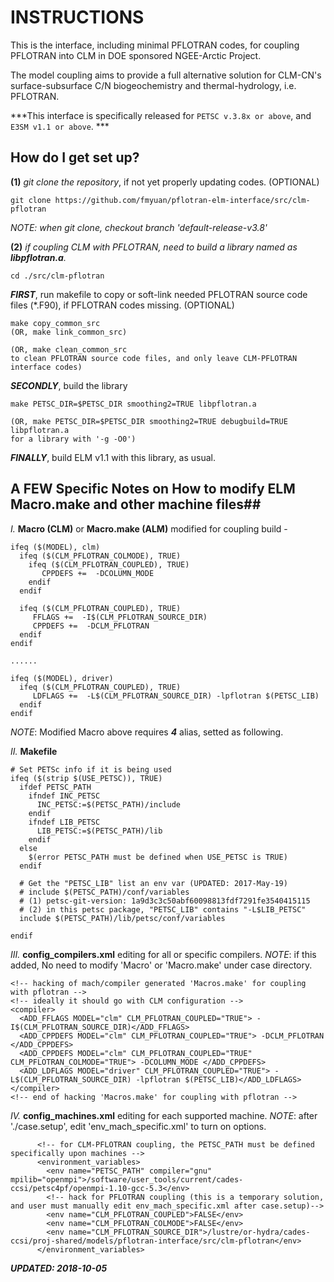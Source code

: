 # INSTRUCTIONS #

This is the interface, including minimal PFLOTRAN codes, for coupling PFLOTRAN into CLM in DOE sponsored NGEE-Arctic Project. 

The model coupling aims to provide a full alternative solution for CLM-CN's surface-subsurface C/N biogeochemistry and thermal-hydrology, i.e. PFLOTRAN.

***This interface is specifically released for ```PETSC v.3.8x or above```, and ```E3SM v1.1 or above```. ***


## How do I get set up? ##

**(1)** *git clone the repository*, if not yet properly updating codes. (OPTIONAL)
```
git clone https://github.com/fmyuan/pflotran-elm-interface/src/clm-pflotran
```

*NOTE: when git clone, checkout branch 'default-release-v3.8'*


**(2)** *if coupling CLM with PFLOTRAN, need to build a library named as **libpflotran.a**.*
```
cd ./src/clm-pflotran
```

***FIRST***, run makefile to copy or soft-link needed PFLOTRAN source code files (*.F90), if PFLOTRAN codes missing. (OPTIONAL)
```
make copy_common_src
(OR, make link_common_src)

(OR, make clean_common_src 
to clean PFLOTRAN source code files, and only leave CLM-PFLOTRAN interface codes)
```

***SECONDLY***, build the library
```
make PETSC_DIR=$PETSC_DIR smoothing2=TRUE libpflotran.a

(OR, make PETSC_DIR=$PETSC_DIR smoothing2=TRUE debugbuild=TRUE libpflotran.a
for a library with '-g -O0')

```

***FINALLY***, build ELM v1.1 with this library, as usual.




## A FEW Specific Notes on How to modify ELM Macro.make and other machine files##
*I.* **Macro (CLM)** or **Macro.make (ALM)** modified for coupling build -
```
ifeq ($(MODEL), clm) 
  ifeq ($(CLM_PFLOTRAN_COLMODE), TRUE) 
    ifeq ($(CLM_PFLOTRAN_COUPLED), TRUE) 
       CPPDEFS +=  -DCOLUMN_MODE 
    endif
  endif

  ifeq ($(CLM_PFLOTRAN_COUPLED), TRUE) 
     FFLAGS +=  -I$(CLM_PFLOTRAN_SOURCE_DIR)
     CPPDEFS +=  -DCLM_PFLOTRAN 
  endif
endif

......

ifeq ($(MODEL), driver) 
  ifeq ($(CLM_PFLOTRAN_COUPLED), TRUE) 
     LDFLAGS +=  -L$(CLM_PFLOTRAN_SOURCE_DIR) -lpflotran $(PETSC_LIB)
  endif
endif

```

*NOTE*: Modified Macro above requires ***4*** alias, setted as following.

*II.* **Makefile**
```
# Set PETSc info if it is being used
ifeq ($(strip $(USE_PETSC)), TRUE)
  ifdef PETSC_PATH
    ifndef INC_PETSC
      INC_PETSC:=$(PETSC_PATH)/include
    endif
    ifndef LIB_PETSC
      LIB_PETSC:=$(PETSC_PATH)/lib
    endif
  else
    $(error PETSC_PATH must be defined when USE_PETSC is TRUE)
  endif

  # Get the "PETSC_LIB" list an env var (UPDATED: 2017-May-19)
  # include $(PETSC_PATH)/conf/variables
  # (1) petsc-git-version: 1a9d3c3c50abf60098813fdf7291fe3540415115
  # (2) in this petsc package, "PETSC_LIB" contains "-L$LIB_PETSC"
  include $(PETSC_PATH)/lib/petsc/conf/variables
  
endif

```

*III.* **config_compilers.xml** editing for all or specific compilers. *NOTE*: if this added, No need to modify 'Macro' or 'Macro.make' under case directory. 

```
<!-- hacking of mach/compiler generated 'Macros.make' for coupling with pflotran -->
<!-- ideally it should go with CLM configuration -->
<compiler>
  <ADD_FFLAGS MODEL="clm" CLM_PFLOTRAN_COUPLED="TRUE"> -I$(CLM_PFLOTRAN_SOURCE_DIR)</ADD_FFLAGS>
  <ADD_CPPDEFS MODEL="clm" CLM_PFLOTRAN_COUPLED="TRUE"> -DCLM_PFLOTRAN </ADD_CPPDEFS>
  <ADD_CPPDEFS MODEL="clm" CLM_PFLOTRAN_COUPLED="TRUE" CLM_PFLOTRAN_COLMODE="TRUE"> -DCOLUMN_MODE </ADD_CPPDEFS>
  <ADD_LDFLAGS MODEL="driver" CLM_PFLOTRAN_COUPLED="TRUE"> -L$(CLM_PFLOTRAN_SOURCE_DIR) -lpflotran $(PETSC_LIB)</ADD_LDFLAGS>
</compiler>
<!-- end of hacking 'Macros.make' for coupling with pflotran -->

```


*IV.* **config_machines.xml** editing for each supported machine. *NOTE*: after './case.setup', edit 'env_mach_specific.xml' to turn on options.

```
      <!-- for CLM-PFLOTRAN coupling, the PETSC_PATH must be defined specifically upon machines -->
      <environment_variables>
        <env name="PETSC_PATH" compiler="gnu" mpilib="openmpi">/software/user_tools/current/cades-ccsi/petsc4pf/openmpi-1.10-gcc-5.3</env>      
        <!-- hack for PFLOTRAN coupling (this is a temporary solution, and user must manually edit env_mach_specific.xml after case.setup)-->
        <env name="CLM_PFLOTRAN_COUPLED">FALSE</env>
        <env name="CLM_PFLOTRAN_COLMODE">FALSE</env>
        <env name="CLM_PFLOTRAN_SOURCE_DIR">/lustre/or-hydra/cades-ccsi/proj-shared/models/pflotran-interface/src/clm-pflotran</env>
      </environment_variables>       

```

***UPDATED: 2018-10-05***